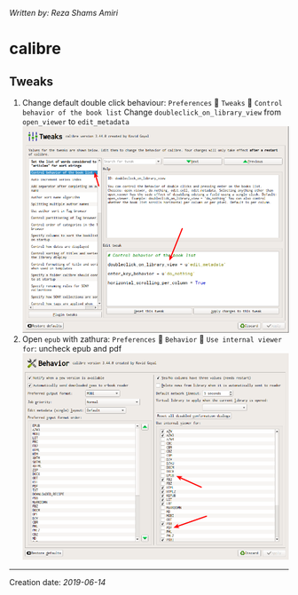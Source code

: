 _Written by: Reza Shams Amiri_
# calibre

## Tweaks

1. Change default double click behaviour:
    `Preferences`  `Tweaks`  `Control behavior of the book list`
    Change `doubleclick_on_library_view` from `open_viewer` to `edit_metadata`
    ![calibre-tweaks-1.png](/img/apps/calibre-tweaks-1.png)
2. Open `epub` with zathura:
    `Preferences`  `Behavior`  `Use internal viewer for`:
    uncheck epub and pdf
    ![calibre_internal_viewer.png](/img/apps/calibre_internal_viewer.png)
* * *
Creation date: _2019-06-14_
